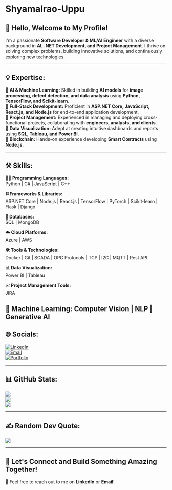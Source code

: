 # Shyamalrao-Uppu
<h2>👋 Hello, Welcome to My Profile!</h2>  

I'm a passionate <b>Software Developer & ML/AI Engineer</b> with a diverse background in **AI, .NET Development, and Project Management**. I thrive on solving complex problems, building innovative solutions, and continuously exploring new technologies.  

---

## 💡 **Expertise:**  

🔹 **AI & Machine Learning:** Skilled in building **AI models** for **image processing, defect detection, and data analysis** using **Python, TensorFlow, and Scikit-learn**.  
🔹 **Full-Stack Development:** Proficient in **ASP.NET Core, JavaScript, React.js, and Node.js** for end-to-end application development.  
🔹 **Project Management:** Experienced in managing and deploying cross-functional projects, collaborating with **engineers, analysts, and clients**.  
🔹 **Data Visualization:** Adept at creating intuitive dashboards and reports using **SQL, Tableau, and Power BI**.  
🔹 **Blockchain:** Hands-on experience developing **Smart Contracts** using **Node.js**.  

---

## ⚒️ **Skills:**  

**🧑‍💻 Programming Languages:**  
Python | C# | JavaScript | C++  

**⛓️ Frameworks & Libraries:**  
ASP.NET Core | Node.js | React.js | TensorFlow | PyTorch | Scikit-learn | Flask | Django

**💾 Databases:**  
SQL | MongoDB  

**☁️ Cloud Platforms:**  
Azure | AWS  

**🛠️ Tools & Technologies:**  
Docker | Git | SCADA | OPC Protocols | TCP | I2C | MQTT | Rest API

**📊 Data Visualization:**  
Power BI | Tableau  

**📈 Project Management Tools:**  
JIRA   

**🤖 Machine Learning:**
Computer Vision | NLP | Generative AI
---

## 🌐 **Socials:**  

[![LinkedIn](https://img.shields.io/badge/LinkedIn-%230077B5.svg?logo=linkedin&logoColor=white)](https://www.linkedin.com/shyamalraouppu)  
[![Email](https://img.shields.io/badge/Email-%230077B5.svg?logo=gmail&logoColor=white)](mailto:shyamalraothis@gmail.com)  
[![Portfolio](https://img.shields.io/badge/Portfolio-%230077B5.svg?logo=portfolio&logoColor=white)](https://yourportfolio.com)  

---

## 📊 **GitHub Stats:**  

![](https://github-readme-stats.vercel.app/api?username=Shyamsai456&theme=radical&hide_border=false&include_all_commits=true&count_private=true)  
![](https://github-readme-streak-stats.herokuapp.com/?user=Shyamsai456&theme=radical&hide_border=false)  
![](https://github-readme-stats.vercel.app/api/top-langs/?username=Shyamsai456&theme=radical&hide_border=false&include_all_commits=false&count_private=true&layout=compact)  

---

## ✍️ **Random Dev Quote:**  

![](https://quotes-github-readme.vercel.app/api?type=horizontal&theme=radical)  

---

## 🚀 **Let's Connect and Build Something Amazing Together!**  
🔗 Feel free to reach out to me on **LinkedIn** or **Email**!  
